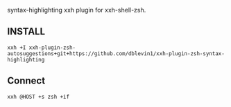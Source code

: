 syntax-highlighting xxh plugin for xxh-shell-zsh.

## INSTALL

```
xxh +I xxh-plugin-zsh-autosuggestions+git+https://github.com/dblevin1/xxh-plugin-zsh-syntax-highlighting
```

## Connect
```
xxh @HOST +s zsh +if
```


